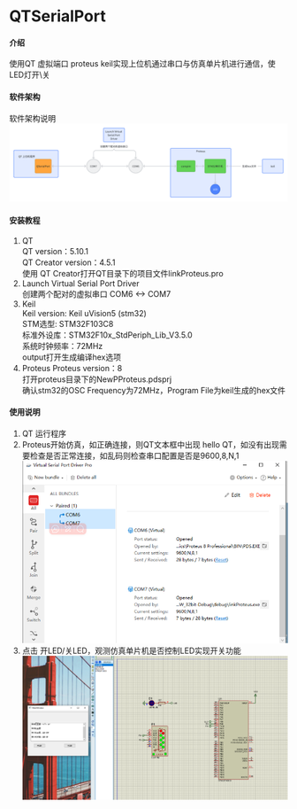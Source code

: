 # QTSerialPort

#### 介绍
使用QT 虚拟端口 proteus keil实现上位机通过串口与仿真单片机进行通信，使LED灯开\关

#### 软件架构
软件架构说明
![输入图片说明](image.png)
#### 安装教程

1.  QT <br/>
    QT version：5.10.1 <br/>
    QT Creator version：4.5.1 <br/>
    使用 QT Creator打开QT目录下的项目文件linkProteus.pro <br/>
2.  Launch Virtual Serial Port Driver <br/>
    创建两个配对的虚拟串口 COM6 <-> COM7 <br/>
3.  Keil <br/>
    Keil version: Keil uVision5 (stm32) <br/>
    STM选型: STM32F103C8 <br/>
    标准外设库：STM32F10x_StdPeriph_Lib_V3.5.0 <br/>
    系统时钟频率：72MHz <br/>
    output打开生成编译hex选项 <br/>
4.  Proteus
    Proteus version：8 <br/>
    打开proteus目录下的NewPProteus.pdsprj <br/>
    确认stm32的OSC Frequency为72MHz，Program File为keil生成的hex文件 <br/>

#### 使用说明

1.  QT 运行程序
2.  Proteus开始仿真，如正确连接，则QT文本框中出现 hello QT，如没有出现需要检查是否正常连接，如乱码则检查串口配置是否是9600,8,N,1
![输入图片说明](com.png)
3.  点击 开LED/关LED，观测仿真单片机是否控制LED实现开关功能
![输入图片说明](yulan.png)

